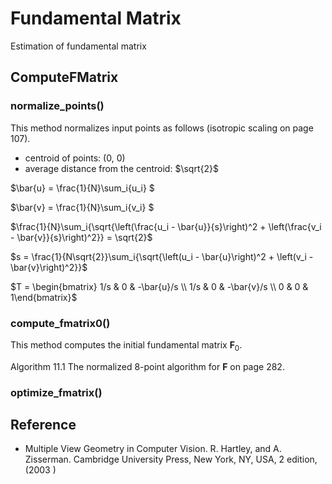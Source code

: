 # Fundamental Matrix
Estimation of fundamental matrix

## ComputeFMatrix
### normalize_points()
This method normalizes input points as follows (isotropic scaling on page 107).
- centroid of points: (0, 0)
- average distance from the centroid: $\sqrt{2}$

$\bar{u} = \frac{1}{N}\sum_i{u_i} $

$\bar{v} = \frac{1}{N}\sum_i{v_i} $

$\frac{1}{N}\sum_i{\sqrt{\left(\frac{u_i - \bar{u}}{s}\right)^2 + \left(\frac{v_i - \bar{v}}{s}\right)^2}} = \sqrt{2}$

$s = \frac{1}{N\sqrt{2}}\sum_i{\sqrt{\left(u_i - \bar{u}\right)^2 + \left(v_i - \bar{v}\right)^2}}$

$T = \begin{bmatrix} 1/s & 0 & -\bar{u}/s \\ 1/s & 0 & -\bar{v}/s \\ 0 & 0 & 1\end{bmatrix}$

### compute_fmatrix0()
This method computes the initial fundamental matrix $\mathbf{F}_0$.

Algorithm 11.1 The normalized 8-point algorithm for $\mathbf{F}$ on page 282.

### optimize_fmatrix()


## Reference
- Multiple View Geometry in Computer Vision. R. Hartley, and A. Zisserman. Cambridge University Press, New York, NY, USA, 2 edition, (2003 )

